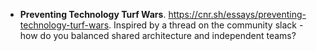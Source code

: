 - **Preventing Technology Turf Wars**. 
https://cnr.sh/essays/preventing-technology-turf-wars. 
Inspired by a thread on the community slack - how do you balanced shared architecture and independent teams?  
